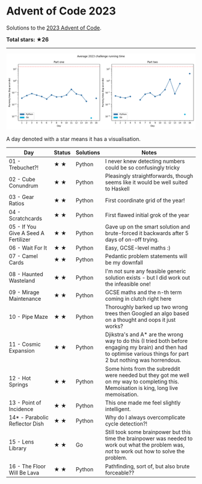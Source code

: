 # Advent of Code 2023

Solutions to the [2023 Advent of Code](https://adventofcode.com/2023).

**Total stars: ★26**

---

![Benchmark graph](./benchmark-graph.png)

<!-- ★ ☆ -->

A day denoted with a star means it has a visualisation.

| Day | Status | Solutions | Notes |
|-----|--------|-----------|-------|
| 01 - Trebuchet?! | ★ ★ | Python | I never knew detecting numbers could be so confusingly tricky |
| 02 - Cube Conundrum | ★ ★ | Python | Pleasingly straightforwards, though seems like it would be well suited to Haskell |
| 03 - Gear Ratios | ★ ★ | Python | First coordinate grid of the year! |
| 04 - Scratchcards | ★ ★ | Python | First flawed initial grok of the year |
| 05 - If You Give A Seed A Fertilizer | ★ ★ | Python | Gave up on the smart solution and brute-forced it backwards after 5 days of on-off trying. |
| 06 - Wait For It | ★ ★ | Python | Easy, GCSE-level maths :) |
| 07 - Camel Cards | ★ ★ | Python | Pedantic problem statements will be my downfall |
| 08 - Haunted Wasteland | ★ ★ | Python | I'm not sure any feasible generic solution exists - but I did work out the infeasible one! |
| 09 - Mirage Maintenance | ★ ★ | Python | GCSE maths and the n-th term coming in clutch right here |
| 10 - Pipe Maze | ★ ★ | Python | Thoroughly barked up two wrong trees then Googled an algo based on a thought and oops it just works? |
| 11 - Cosmic Expansion | ★ ★ | Python | Djikstra's and A* are the wrong way to do this (I tried both before engaging my brain) and then had to optimise various things for part 2 but nothing was horrendous. |
| 12 - Hot Springs | ★ ★ | Python | Some hints from the subreddit were needed but they got me well on my way to completing this. Memoisation is king, long live memoisation. |
| 13 - Point of Incidence | ★ ★ | Python | This one made me feel slightly intelligent. |
| 14* - Parabolic Reflector Dish | ★ ★ | Python | Why do I always overcomplicate cycle detection?! |
| 15 - Lens Library | ★ ★ | Go | Still took some brainpower but this time the brainpower was needed to work out what the problem was, *not* to work out how to solve the problem. |
| 16 - The Floor Will Be Lava | ★ ★ | Python | Pathfinding, sort of, but also brute forceable?? |
